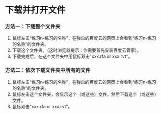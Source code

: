 # 下载并打开文件 #

### 方法一：下载整个文件夹 ###

1. 鼠标左击“练习n-练习的名称”，在弹出的百度云的网页上会看到“练习n-练习的名称”的文件夹。
2. 下载这个文件夹。（这时浏览器提示：你需要首先安装百度云管家）。
3. 下载完成后，在这个文件夹中用鼠标双击"xxx.rfa or xxx.rvt"。

### 方法二：依次下载文件夹中所有的文件 ###

1. 鼠标左击“练习n-练习的名称”，在弹出的百度云的网页上会看到“练习n-练习的名称”的文件夹。
2. 鼠标左击这个文件夹，会显示这个（或这些）文件，然后下载这个（或这些）文件。
3. 鼠标双击"xxx.rfa or xxx.rvt"。
